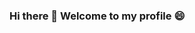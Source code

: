 ### Hi there 👋 Welcome to my profile 😄

<!--
**dedehfelipe/dedehfelipe** is a ✨ _special_ ✨ repository because its `README.md` (this file) appears on your GitHub profile.

Here are some ideas to get you started:

- 🔭 I’m currently working on nothing
- 🌱 I’m currently learning VIsual arts
- 👯 I’m looking to collaborate on nothing
- 🤔 I’m looking for help with ...
- 💬 Ask me about nothing
- 📫 How to reach me: ...
- 😄 Pronouns: ...
- ⚡ Fun fact: ...
-->
